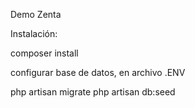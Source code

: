 Demo Zenta

Instalación:

composer install

configurar base de datos, en archivo .ENV

php artisan migrate
php artisan db:seed
